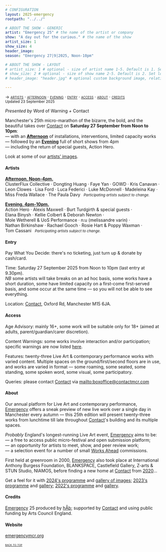 ```yaml
---
# CONFIGURATION
layout: 2025-emergency
rootpath: "../../"

# ABOUT THE SHOW - GENERIC
artist: "Emergency 25" # the name of the artist or company
show: "A day out for the curious." # the name of the show
artist_size: 1
show_size: 4
header_image:  
season: "Emergency 27|9|2025, Noon-10pm"

# ABOUT THE SHOW - LAYOUT
# artist_size: 1 # optional - size of artist name 1-5. Default is 1. Set longer names to lower values
# show_size: 2 # optional - size of show name 2-5. Default is 2. Set longer names to lower values
# header_image: "header.jpg" # optional custom background image, relative to current page

---
```

<span style='font-variant: small-caps'>→ [artists](/current/2025-emergency/#artists) · [afternoon](/current/2025-emergency/afternoon) · [evening](/current/2025-emergency/evening) · [entry](/current/2025-emergency/#entry) · [access](/current/2025-emergency/#access) · [about](/current/2025-emergency/#about) · [credits](/current/2025-emergency/#credits)</span>&ensp; <small>Updated&nbsp;23&nbsp;September&nbsp;2025</small>         
         
*Presented by* Word of Warning *+* Contact        
        
Manchester's 25th micro-marathon of the bizarre, the bold, and the beautiful takes over <a href="https://contactmcr.com/events/emergency-25" target="_blank">Contact</a> on **Saturday 27 September from Noon to 10pm**:<br>— with an **[Afternoon](/current/2025-emergency/afternoon)** of installations, interventions, limited capacity works<br>— followed by an **[Evening](/current/2025-emergency/evening)** full of short shows from 4pm<br>— including the return of special guests, Action Hero.          
          
Look at some of our [artists’ images](/galleries/2025-emergencypre).         
         
#### Artists         
**[Afternoon, Noon-4pm.](/current/2025-emergency/afternoon)**<br>ClusterFlux&nbsp;Collective&nbsp;· Dongting&nbsp;Huang&nbsp;· Faye&nbsp;Yan&nbsp;· GOWD&nbsp;· Kris&nbsp;Canavan&nbsp;· Leon&nbsp;Clowes&nbsp;· Lisa&nbsp;Ford&nbsp;· Luca&nbsp;Federici&nbsp;· Luke&nbsp;McDonnell&nbsp;· Madeleina&nbsp;Kay&nbsp;· Miss&nbsp;Freda&nbsp;Wallace&nbsp;· The&nbsp;Paula&nbsp;Davy&ensp; <small>*Participating&nbsp;artists&nbsp;subject&nbsp;to&nbsp;change.*</small>         
        
**[Evening, 4pm-10pm.](/current/2025-emergency/evening)**<br>Action&nbsp;Hero&nbsp;· Alexis&nbsp;Maxwell&nbsp;· Burt&nbsp;Turdgirth&nbsp;&&nbsp;special&nbsp;guests&nbsp;· Elana&nbsp;Binysh&nbsp;· Kellie&nbsp;Colbert&nbsp;&&nbsp;Deborah&nbsp;Newton&nbsp;· Mole&nbsp;Wetherell&nbsp;&&nbsp;UoS&nbsp;Performance&nbsp;· n:u&nbsp;(melissandre&nbsp;varin)&nbsp;· Nathan&nbsp;Birkinshaw&nbsp;· Rachael&nbsp;Gooch&nbsp;· Rosie&nbsp;Hart&nbsp;&&nbsp;Poppy&nbsp;Waxman&nbsp;· Tom&nbsp;Cassani&ensp; <small>*Participating&nbsp;artists&nbsp;subject&nbsp;to&nbsp;change.*</small>         
          
#### Entry         
Pay What You Decide: there's no ticketing, just turn up & donate by cash/card.         
          
Time: Saturday 27 September 2025 from Noon to 10pm (last entry at 9.30pm).<br>*NB* some artists will take breaks on an ad hoc basis, some works have a short duration, some have limited capacity on a first-come first-served basis, and some occur at the same time — so you will not be able to see everything.         
          
Location: <a href="https://contactmcr.com/visit/getting-here" target="_blank">Contact</a>, Oxford Rd, Manchester M15 6JA.         
        
#### Access         
Age Advisory: mainly 16+, some work will be suitable only for 18+ (aimed at adults, parent/guardian/carer discretion).         
          
Content Warnings: some works involve interaction and/or participation; specific warnings are now listed [here](/warnings).         
          
Features: twenty-three Live Art & contemporary performance works with varied content. Multiple spaces on the ground/first/second floors are in use, and works are varied in format — some roaming, some seated, some standing, some spoken word, some visual, some participatory.          
          
Queries: please contact <a href="https://contactmcr.com/visit/access" target="_blank">Contact</a> via <mailto:boxoffice@contactmcr.com>        
         
#### About         
Our annual platform for Live Art and contemporary performance, [Emergency](/hab/emergency) offers a sneak preview of new live work over a single day in Manchester every autumn — this 25th edition will present twenty-three works from lunchtime till late throughout <a href="https://contactmcr.com/events/emergency-25" target="_blank">Contact</a>'s building and its multiple spaces.       
         
*Probably* England's longest-running Live Art event, [Emergency](/hab/emergency) aims to be:<br>— a free to access public micro-festival and open submission platform;<br>— an opportunity for artists to meet, show, and peer review work;<br>— a selection event for a number of small [Works Ahead](/hab/worksahead) commissions.        
         
First held at greenroom in 2000, [Emergency](/hab/emergency) also took place at International Anthony Burgess Foundation, BLANKSPACE, Castlefield Gallery, Z-arts & STUN Studio, NIAMOS, before finding a new home at <a href="https://contactmcr.com" target="_blank">Contact</a> from [2020](/archive/2020-emergency)…         
         
Get a feel for it with [2024's programme](/archive/2024-emergency/#artists) and [gallery of images](/galleries/2024-emergency); [2023's programme](/archive/2023-emergency/#artists) and [gallery](/galleries/2023-emergency); [2022's programme](/archive/2022-emergency/#artists) and [gallery](/galleries/2022-emergency).         
         
#### Credits         
[Emergency](/hab/emergency) 25 produced by [hÅb](/hab); supported by <a href="https://contactmcr.com" target="_blank">Contact</a> and using public funding by Arts Council England.     
        
#### Website         
<a href="http://emergencymcr.org" target="_blank">emergencymcr.org</a>          
         
<small><span style='font-variant: small-caps'>[back to top](/current/2025-emergency)</span></small>
